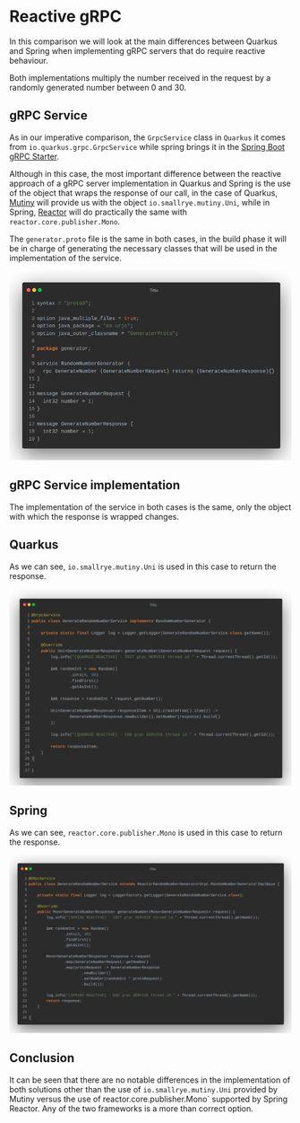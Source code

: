 # Reactive gRPC

In this comparison we will look at the main differences between Quarkus and Spring when implementing gRPC servers that do require reactive behaviour.

Both implementations multiply the number received in the request by a randomly generated number between 0 and 30.



## gRPC Service
As in our imperative comparison, the `GrpcService` class in `Quarkus` it comes from `io.quarkus.grpc.GrpcService` while spring brings it in the [Spring Boot gRPC Starter](https://github.com/LogNet/grpc-spring-boot-starter).

Although in this case, the most important difference between the reactive approach of a gRPC server implementation in Quarkus and Spring is the use of the object that wraps the response of our call, in the case of Quarkus, [Mutiny](https://quarkus.io/guides/getting-started-reactive) will provide us with the object `io.smallrye.mutiny.Uni`, while in Spring, [Reactor](https://projectreactor.io/docs/core/release/reference/) will do practically the same with `reactor.core.publisher.Mono`.

The `generator.proto` file is the same in both cases, in the build phase it will be in charge of generating the necessary classes that will be used in the implementation of the service.

![Generator proto file](_screenshots/generator-proto-file.jpeg)

## gRPC Service implementation

The implementation of the service in both cases is the same, only the object with which the response is wrapped changes.

## Quarkus

As we can see, `io.smallrye.mutiny.Uni` is used in this case to return the response.

![Quarkus reactive grpc service](_screenshots/quarkus-reactive-grpc-service.jpeg)

## Spring

As we can see, `reactor.core.publisher.Mono` is used in this case to return the response.

![Spring reactive grpc service](_screenshots/spring-reactive-grpc-service.jpeg)

## Conclusion
It can be seen that there are no notable differences in the implementation of both solutions other than the use of `io.smallrye.mutiny.Uni` provided by Mutiny versus the use of reactor.core.publisher.Mono` supported by Spring Reactor. Any of the two frameworks is a more than correct option.